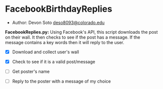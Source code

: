 # FacebookBirthdayReplies


* Author:
Devon Soto
deso8093@colorado.edu


**FacebookReplies.py:** Using Facebook's API, this script downloads the post on their wall. It then checks to see if the post has a message. If the message contains a key words then it will reply to the user. 

- [x] Download and collect user's wall 
- [x] Check to see if it is a valid post/message
- [ ] Get poster's name 
- [ ] Reply to the poster with a message of my choice

